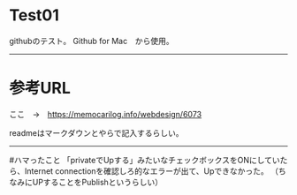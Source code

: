 # Test01
githubのテスト。
Github for Mac　から使用。

***
# 参考URL
ここ　→　https://memocarilog.info/webdesign/6073

readmeはマークダウンとやらで記入するらしい。

***

#ハマったこと
「privateでUpする」みたいなチェックボックスをONにしていたら、Internet connectionを確認しろ的なエラーが出て、Upできなかった。
（ちなみにUPすることをPublishというらしい）

